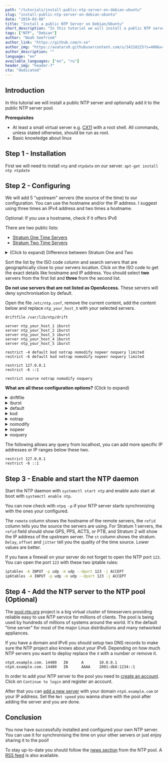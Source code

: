 ```yaml
---
path: "/tutorials/install-public-ntp-server-on-debian-ubuntu"
slug: "install-public-ntp-server-on-debian-ubuntu"
date: "2019-03-08"
title: "Install a public NTP Server on Debian/Ubuntu"
short_description: "In this tutorial we will install a public NTP server and optionally add it to the public NTP server pool."
tags: ["NTP", "Debian"]
author: "Noah Seefried"
author_link: "https://github.com/n-se"
author_img: "https://avatars0.githubusercontent.com/u/34218225?s=400&v=4"
author_description: ""
language: "en"
available_languages: ["en", "ru"]
header_img: "header-7"
cta: "dedicated"
---
```


## Introduction

In this tutorial we will install a public NTP server and optionally add it to the public NTP server pool.

**Prerequisites**

- At least a  small virtual server e.g. [CX11](https://www.hetzner.com/cloud) with a root shell. All commands, unless stated otherwise, should be run as root.
- Basic knowledge about linux

## Step 1 - Installation

First we will need to install `ntp` and `ntpdate` on our server.
`apt-get install ntp ntpdate`

## Step 2 - Configuring

We will add 5 "upstream" servers (the source of the time) to our configuration. You can use the hostname and/or the IP address. I suggest using three times an IPv4 address and two times a hostname.

Optional: If you use a hostname, check if it offers IPv6

There are two public lists:

- [Stratum One Time Servers](https://support.ntp.org/bin/view/Servers/StratumOneTimeServers)
- [Stratum Two Time Servers](https://support.ntp.org/bin/view/Servers/StratumTwoTimeServers)

<details>
    <summary>(Click to expand) Difference between Stratum One and Two</summary>

The primary servers are called Stratum 1 and are connected directly to the source of time, which is called Stratum 0. This source can be an atomic clock, a GPS receiver, or a radio navigation system. On a network a stratum 1 time server supplies the time to other devices on the network which are known as stratum-2 devices. These also can be used as a time source and equipment that connects to a stratum-2 device to receive it become stratum-3 and so on.
</details>

Sort the list by the ISO code column and search servers that are geographically close to your servers location. Click on the ISO code to get the exact details like hostname and IP address.
You should select **two** servers from the first list and **three** from the second list.

**Do not use servers that are not listed as OpenAccess.** These servers will deny synchronisation by default.

Open the file `/etc/ntp.conf`, remove the current content, add the content below and replace `ntp_your_host_X` with your selected servers.

```
driftfile /var/lib/ntp/drift

server ntp_your_host_1 iburst
server ntp_your_host_2 iburst
server ntp_your_host_3 iburst
server ntp_your_host_4 iburst
server ntp_your_host_5 iburst

restrict -4 default kod notrap nomodify nopeer noquery limited
restrict -6 default kod notrap nomodify nopeer noquery limited

restrict 127.0.0.1
restrict -6 ::1

restrict source notrap nomodify noquery
```

**What are all these configuration options?**
(Click to expand)

<details>
    <summary>driftfile</summary>

The file contains one value used to adjust the system clock frequency after every system or service start.
</details>

<details>
    <summary>iburst</summary>

The iburst mode sends up ten queries within the first minute to the NTP server. When iburst mode is not enabled, only one query is sent within the first minute to the NTP server.
</details>

<details>
    <summary>default</summary>

The default option prevents access to everything if not explicitly allowed.
</details>

<details>
    <summary>kod</summary>

The kod options sends a kiss-of-death packet if access is denied.
</details>

<details>
    <summary>notrap</summary>

The notrap option prevents ntpdc control message protocol traps.
</details>

<details>
    <summary>nomodify</summary>

The nomodify options prevents any changes to the configuration.
</details>

<details>
    <summary>nopeer</summary>

 The nopeer option prevents a peer association being formed.
</details>

<details>
    <summary>noquery</summary>

The noquery option prevents `ntpq` and `ntpdc` queries, but not time queries, from being answered.
</details>

The following allows any query from localhost, you can add more specific IP addresses or IP ranges below these two.

```
restrict 127.0.0.1
restrict -6 ::1
```

## Step 3 - Enable and start the NTP daemon

Start the NTP daemon with `systemctl start ntp`
and enable auto start at boot with `systemctl enable ntp`.

You can now check with `ntpq -p` if your NTP server starts synchronizing with the ones your configured.

The `remote` column shows the hostname of the remote servers, the `refid` column tells you the source the servers are using. For Stratum 1 servers, the `refid` field should show GPS, PPS, ACTS, or PTB, and Stratum 2 will show the IP address of the upstream server. The `st` column shows the stratum. `Delay`, `offset` and `jitter` tell you the quality of the time source. Lower values are better.

If you have a firewall on your server do not forget to open the NTP port `123`. You can open the port `123` with these two iptable rules:

```bash
iptables -A INPUT -p udp -m udp --dport 123 -j ACCEPT
ip6tables -A INPUT -p udp -m udp --dport 123 -j ACCEPT
```

## Step 4 - Add the NTP server to the NTP pool (Optional)

The [pool.ntp.org](https://www.ntppool.org/) project is a big virtual cluster of timeservers providing reliable easy to use NTP service for millions of clients.
The pool is being used by hundreds of millions of systems around the world. It's the default "time server" for most of the major Linux distributions and many networked appliances.

If you have a domain and IPv6 you should setup two DNS records to make sure the NTP project also knows about your IPv6. Depending on how much NTP servers you want to deploy replace the `X` with a number or remove it.

```
ntpX.example.com. 14400   IN      A       10.0.0.1
ntpX.example.com. 14400   IN      AAAA    2001:db8:1234::1
```

In order to add your NTP server to the pool you need to [create an account](https://manage.ntppool.org/manage). Click on `Continue to login` and register an account.

After that you can [add a new server](https://manage.ntppool.org/manage/servers#add) with your domain `ntpX.example.com` or your IP address. Set the `Net speed` you wanna share with the pool after adding the server and you are done.

## Conclusion

You now have successfully installed and configured your own NTP server. You can use it for synchronising the time on your other servers or just enjoy sharing it to the pool!

To stay up-to-date you should follow the [news section](https://www.ntppool.org/#news) from the NTP pool. A [RSS feed](https://news.ntppool.org/post/index.xml) is also available.
